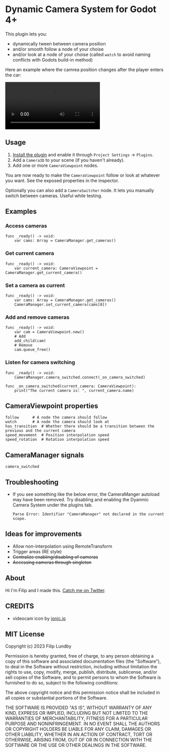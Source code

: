 # Dynamic Camera System for Godot 4+

This plugin lets you: 

* dynamically tween between camera position
* and/or smooth follow a node of your choise
* and/or look at a node of your choise (called `watch` to avoid naming conflicts with Godots build-in method)

Here an example where the camrea position changes after the player enters the car:

![Demo](https://user-images.githubusercontent.com/9482792/230413846-ba8b0ecb-5e57-4efd-b235-35c562a37ce8.mp4)






## Usage

1. [Install the plugin](https://docs.godotengine.org/en/stable/tutorials/plugins/editor/installing_plugins.html) and enable it through `Project Settings` -> `Plugins`.
2. Add a `Camera3D` to your scene (if you haven't already).
3. Add one or more `CameraViewpoint` nodes.

You are now ready to make the `CameraViewpoint` follow or look at whatever you want. See the exposed properties in the inspector.

Optionally you can also add a `CameraSwitcher` node. It lets you manually switch between cameras. Useful while testing.


## Examples

### Access cameras

```GDScript
func _ready() -> void:
	var cams: Array = CameraManager.get_cameras()
```

### Get current camera

```GDScript
func _ready() -> void:
	var current_camera: CameraViewpoint = CameraManager.get_current_camera()
```

### Set a camera as current

```GDScript
func _ready() -> void:
	var cams: Array = CameraManager.get_cameras()
	CameraManager.set_current_camera(cams[0])
```

### Add and remove cameras 

```GDScript
func _ready() -> void:
	var cam = CameraViewpoint.new()
	# Add
	add_child(cam)
	# Remove
	cam.queue_free()
```

### Listen for camera switching

```GDScript
func _ready() -> void:
	CameraManager.camera_switched.connect(_on_camera_switched)

func _on_camera_switched(current_camera: CameraViewpoint):
	print("The current camera is: ", current_camera.name)
```


## CameraViewpoint properties

```GDScript
follow		# A node the camera should follow
watch		# A node the camera should look at
has_transition	# Whether there should be a transition between the previous and the current camera 
speed_movement	# Position interpolation speed
speed_rotation	# Rotation interpolation speed
```

## CameraManager signals

```GDScript
camera_switched
```

## Troubleshooting

* If you see something like the below error, the CameraManger autoload may have been removed. Try disabling and enabling the Dyanmic Camera System under the plugins tab.
	```
	Parse Error: Identifier "CameraManager" not declared in the current scope.
	```


## Ideas for improvements

* Allow non-interpolation using RemoteTransform
* Trigger areas (RE style)
* ~~Centralize enabling/disabling of cameras~~
* ~~Accessing cameras through singleton~~


## About

Hi I'm Filip and I made this. [Catch me on Twitter](https://twitter.com/skooterkurt).


## CREDITS

* videocam icon by [ionic.io](https://ionic.io/ionicons)

## MIT License

Copyright (c) 2023 Filip Lundby

Permission is hereby granted, free of charge, to any person obtaining a copy
of this software and associated documentation files (the "Software"), to deal
in the Software without restriction, including without limitation the rights
to use, copy, modify, merge, publish, distribute, sublicense, and/or sell
copies of the Software, and to permit persons to whom the Software is
furnished to do so, subject to the following conditions:

The above copyright notice and this permission notice shall be included in all
copies or substantial portions of the Software.

THE SOFTWARE IS PROVIDED "AS IS", WITHOUT WARRANTY OF ANY KIND, EXPRESS OR
IMPLIED, INCLUDING BUT NOT LIMITED TO THE WARRANTIES OF MERCHANTABILITY,
FITNESS FOR A PARTICULAR PURPOSE AND NONINFRINGEMENT. IN NO EVENT SHALL THE
AUTHORS OR COPYRIGHT HOLDERS BE LIABLE FOR ANY CLAIM, DAMAGES OR OTHER
LIABILITY, WHETHER IN AN ACTION OF CONTRACT, TORT OR OTHERWISE, ARISING FROM,
OUT OF OR IN CONNECTION WITH THE SOFTWARE OR THE USE OR OTHER DEALINGS IN THE
SOFTWARE.

